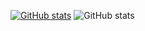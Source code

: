 [![GitHub stats](https://github-readme-stats.vercel.app/api?username=keatenluv)](https://github.com/anuraghazra/github-readme-stats)
![GitHub stats](https://github-readme-stats.vercel.app/api?username=keatenluv&hide=contribs,prs)
